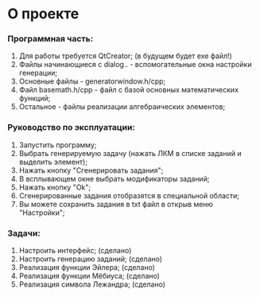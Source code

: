 # О проекте

### Программная часть:
1) Для работы требуется QtCreator; (в будущем будет exe файл!)
2) Файлы начинающиеся с dialog.. - вспомогательные окна настройки генерации;
3) Основные файлы - generatorwindow.h/cpp;
4) Файл basemath.h/cpp - файл с базой основных математических функций;
5) Остальное - файлы реализации алгебраических элементов;
### Руководство по эксплуатации:
1) Запустить программу;
2) Выбрать генерируемую задачу (нажать ЛКМ в списке заданий и выделить элемент);
3) Нажать кнопку "Сгенерировать задания";
4) В всплывающем окне выбрать модификаторы заданий;
5) Нажать кнопку "Ok";
6) Сгенерированные задания отобразятся в специальной области;
7) Вы можете сохранить задания в txt файл в открыв меню "Настройки";
### Задачи:
1) Настроить интерфейс; (сделано)
2) Настроить генерацию заданий; (сделано)
3) Реализация функции Эйлера; (сделано)
4) Реализация функции Мёбиуса; (сделано)
5) Реализация символа Лежандра; (сделано)
